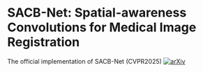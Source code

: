 # SACB-Net: Spatial-awareness Convolutions for Medical Image Registration
The official implementation of SACB-Net (CVPR2025)  [![arXiv](https://img.shields.io/badge/arXiv-b31b1b.svg)]() 